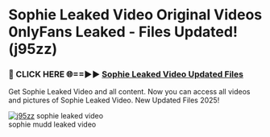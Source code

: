 # Sophie Leaked Video Original Videos 0nlyFans Leaked - Files Updated! (j95zz)

<h3>🔴 CLICK HERE 🌐==►► <a href="https://tinyurl.com/3hn5wdd3" rel="nofollow">Sophie Leaked Video Updated Files</a></h3>

Get Sophie Leaked Video and all content. Now you can access all videos and pictures of Sophie Leaked Video. New Updated Files 2025!

[![j95zz](https://i.imgur.com/4HnBqBT.gif)](https://tinyurl.com/3hn5wdd3)
sophie leaked video<br>
sophie mudd leaked video